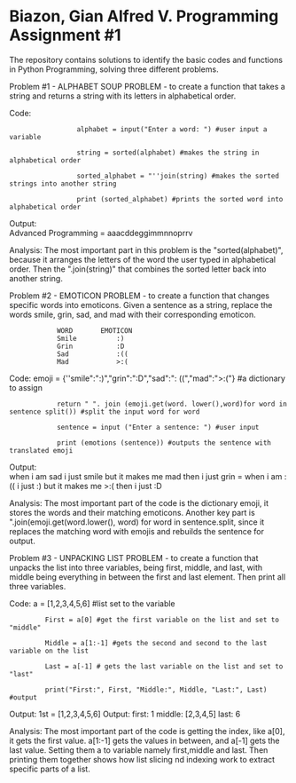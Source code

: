 # Biazon, Gian Alfred V. Programming Assignment #1
The repository contains solutions to identify the basic codes and functions in Python Programming, solving three different problems.



Problem #1 - ALPHABET SOUP PROBLEM 
                - to create a function that takes a string and returns a string with its letters in alphabetical order.

Code:          


                     alphabet = input("Enter a word: ") #user input a variable
                     
                     string = sorted(alphabet) #makes the string in alphabetical order
                     
                     sorted_alphabet = "''join(string) #makes the sorted strings into another string
                     
                     print (sorted_alphabet) #prints the sorted word into alphabetical order
                     

Output:                    
                    Advanced Programming = aaacddeggimmnnoprrv
                    
Analysis:
                    The most important part in this problem is the "sorted(alphabet)", because it arranges the letters of the word the user typed in alphabetical order. Then the ".join(string)" that combines the sorted letter back into another string.

                    
Problem #2 - EMOTICON PROBLEM
                - to create a function that changes specific words into emoticons. Given a sentence as a string, replace the words smile, grin,                    sad, and mad with their corresponding emoticon.

                WORD       EMOTICON
                Smile          :)
                Grin           :D
                Sad            :((
                Mad            >:(
Code:
                emoji = {''smile":":)","grin":":D","sad":": ((","mad":">:("} #a dictionary to assign
                
                return " ". join (emoji.get(word. lower(),word)for word in sentence split()) #split the input word for word
                
                sentence = input ("Enter a sentence: ") #user input
                
                print (emotions (sentence)) #outputs the sentence with translated emoji
                
                
Output:    
                when i am sad i just smile but it makes me mad then i just grin = when i am :(( i just :) but it makes me >:( then i just :D

Analysis:
               The most important part of the code is the dictionary emoji, it stores the words and their matching emoticons. Another key part is ".join(emoji.get(word.lower(), word) for word in sentence.split, since it replaces the matching word with emojis and rebuilds the sentence for output. 
                    
Problem #3 - UNPACKING LIST PROBLEM 
                - to create a function that unpacks the list into three variables, being first, middle, and last, with middle being everything                     in between the first and last element. Then print all three variables.

Code:
             a = [1,2,3,4,5,6] #list set to the variable
             
             First = a[0] #get the first variable on the list and set to "middle"
             
             Middle = a[1:-1] #gets the second and second to the last variable on the list 
             
             Last = a[-1] # gets the last variable on the list and set to "last"
             
             print("First:", First, "Middle:", Middle, "Last:", Last) #output

             
Output:     1st = [1,2,3,4,5,6]
                    Output: first: 1       middle: [2,3,4,5]        last: 6
                    
Analysis:
            The most important part of the code is getting the index, like a[0], it gets the first value. a[1:-1] gets the values in between, and a[-1] gets the last value. Setting them a to variable namely first,middle and last. Then printing them together shows how list slicing nd indexing work to extract specific parts of a list.
                    

